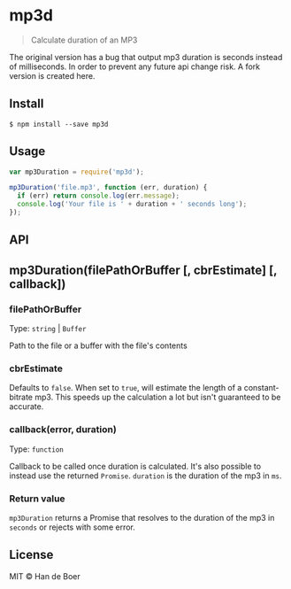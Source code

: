 # mp3d

> Calculate duration of an MP3

The original version has a bug that output mp3 duration is seconds instead of milliseconds. In order to prevent any future api change risk. A fork version is created here.

## Install

```
$ npm install --save mp3d
```

## Usage

```javascript
var mp3Duration = require('mp3d');

mp3Duration('file.mp3', function (err, duration) {
  if (err) return console.log(err.message);
  console.log('Your file is ' + duration + ' seconds long');
});
```

## API

## mp3Duration(filePathOrBuffer [, cbrEstimate] [, callback])

### filePathOrBuffer

Type: `string` | `Buffer`

Path to the file or a buffer with the file's contents

### cbrEstimate

Defaults to `false`. When set to `true`, will estimate the length of a
constant-bitrate mp3. This speeds up the calculation a lot but isn't
guaranteed to be accurate.

### callback(error, duration)

Type: `function`

Callback to be called once duration is calculated. It's also possible to
instead use the returned `Promise`. `duration` is the duration of the
mp3 in `ms`.

### Return value

`mp3Duration` returns a Promise that resolves to the duration of the mp3 in `seconds` or rejects with some error.

## License

MIT © Han de Boer
